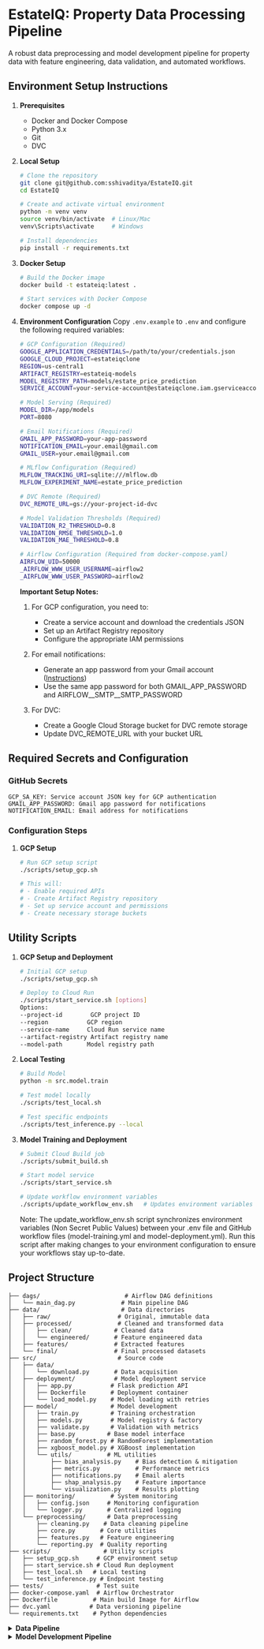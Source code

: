 # EstateIQ: Property Data Processing Pipeline

A robust data preprocessing and model development pipeline for property data with feature engineering, data validation, and automated workflows.

## Environment Setup Instructions

1. **Prerequisites**
   - Docker and Docker Compose
   - Python 3.x
   - Git
   - DVC

2. **Local Setup**
   ```bash
   # Clone the repository
   git clone git@github.com:sshivaditya/EstateIQ.git
   cd EstateIQ

   # Create and activate virtual environment
   python -m venv venv
   source venv/bin/activate  # Linux/Mac
   venv\Scripts\activate     # Windows

   # Install dependencies
   pip install -r requirements.txt
   ```

3. **Docker Setup**
   ```bash
   # Build the Docker image
   docker build -t estateiq:latest .

   # Start services with Docker Compose
   docker compose up -d
   ```

4. **Environment Configuration**
   Copy `.env.example` to `.env` and configure the following required variables:

   ```bash
   # GCP Configuration (Required)
   GOOGLE_APPLICATION_CREDENTIALS=/path/to/your/credentials.json
   GOOGLE_CLOUD_PROJECT=estateiqclone
   REGION=us-central1
   ARTIFACT_REGISTRY=estateiq-models
   MODEL_REGISTRY_PATH=models/estate_price_prediction
   SERVICE_ACCOUNT=your-service-account@estateiqclone.iam.gserviceaccount.com

   # Model Serving (Required)
   MODEL_DIR=/app/models
   PORT=8080

   # Email Notifications (Required)
   GMAIL_APP_PASSWORD=your-app-password
   NOTIFICATION_EMAIL=your.email@gmail.com
   GMAIL_USER=your.email@gmail.com

   # MLflow Configuration (Required)
   MLFLOW_TRACKING_URI=sqlite:///mlflow.db
   MLFLOW_EXPERIMENT_NAME=estate_price_prediction

   # DVC Remote (Required)
   DVC_REMOTE_URL=gs://your-project-id-dvc

   # Model Validation Thresholds (Required)
   VALIDATION_R2_THRESHOLD=0.8
   VALIDATION_RMSE_THRESHOLD=1.0
   VALIDATION_MAE_THRESHOLD=0.8

   # Airflow Configuration (Required from docker-compose.yaml)
   AIRFLOW_UID=50000
   _AIRFLOW_WWW_USER_USERNAME=airflow2
   _AIRFLOW_WWW_USER_PASSWORD=airflow2
   ```

   **Important Setup Notes:**
   1. For GCP configuration, you need to:
      - Create a service account and download the credentials JSON
      - Set up an Artifact Registry repository
      - Configure the appropriate IAM permissions

   2. For email notifications:
      - Generate an app password from your Gmail account ([Instructions](https://support.google.com/mail/answer/185833?hl=en))
      - Use the same app password for both GMAIL_APP_PASSWORD and AIRFLOW__SMTP__SMTP_PASSWORD

   3. For DVC:
      - Create a Google Cloud Storage bucket for DVC remote storage
      - Update DVC_REMOTE_URL with your bucket URL

## Required Secrets and Configuration

### GitHub Secrets
```
GCP_SA_KEY: Service account JSON key for GCP authentication
GMAIL_APP_PASSWORD: Gmail app password for notifications
NOTIFICATION_EMAIL: Email address for notifications
```

### Configuration Steps
1. **GCP Setup**
   ```bash
   # Run GCP setup script
   ./scripts/setup_gcp.sh
   
   # This will:
   # - Enable required APIs
   # - Create Artifact Registry repository
   # - Set up service account and permissions
   # - Create necessary storage buckets
   ```

## Utility Scripts

1. **GCP Setup and Deployment**
   ```bash
   # Initial GCP setup
   ./scripts/setup_gcp.sh
   
   # Deploy to Cloud Run
   ./scripts/start_service.sh [options]
   Options:
   --project-id        GCP project ID
   --region           GCP region
   --service-name     Cloud Run service name
   --artifact-registry Artifact registry name
   --model-path       Model registry path
   ```

2. **Local Testing**
   ```bash
   # Build Model
   python -m src.model.train

   # Test model locally
   ./scripts/test_local.sh
   
   # Test specific endpoints
   ./scripts/test_inference.py --local
   ```

3. **Model Training and Deployment**
   ```bash
   # Submit Cloud Build job
   ./scripts/submit_build.sh
   
   # Start model service
   ./scripts/start_service.sh
   
   # Update workflow environment variables
   ./scripts/update_workflow_env.sh   # Updates environment variables in GitHub workflows
   ```

   Note: The update_workflow_env.sh script synchronizes environment variables (Non Secret Public Values) between your .env file and GitHub workflow files (model-training.yml and model-deployment.yml). Run this script after making changes to your environment configuration to ensure your workflows stay up-to-date.

## Project Structure

```
├── dags/                        # Airflow DAG definitions
│   └── main_dag.py             # Main pipeline DAG
├── data/                       # Data directories
│   ├── raw/                   # Original, immutable data
│   ├── processed/             # Cleaned and transformed data
│   │   ├── clean/            # Cleaned data
│   │   └── engineered/       # Feature engineered data
│   ├── features/             # Extracted features
│   └── final/                # Final processed datasets
├── src/                       # Source code
│   ├── data/        
│   │   └── download.py       # Data acquisition
│   ├── deployment/           # Model deployment service
│   │   ├── app.py           # Flask prediction API
│   │   ├── Dockerfile       # Deployment container
│   │   └── load_model.py    # Model loading with retries
│   ├── model/               # Model development
│   │   ├── train.py         # Training orchestration
│   │   ├── models.py        # Model registry & factory
│   │   ├── validate.py      # Validation with metrics
│   │   ├── base.py         # Base model interface
│   │   ├── random_forest.py # RandomForest implementation
│   │   ├── xgboost_model.py # XGBoost implementation
│   │   └── utils/          # ML utilities
│   │       ├── bias_analysis.py    # Bias detection & mitigation
│   │       ├── metrics.py          # Performance metrics
│   │       ├── notifications.py    # Email alerts
│   │       ├── shap_analysis.py    # Feature importance
│   │       └── visualization.py    # Results plotting
│   ├── monitoring/          # System monitoring
│   │   ├── config.json     # Monitoring configuration
│   │   └── logger.py       # Centralized logging
│   └── preprocessing/      # Data preprocessing
│       ├── cleaning.py    # Data cleaning pipeline
│       ├── core.py       # Core utilities
│       ├── features.py   # Feature engineering
│       └── reporting.py  # Quality reporting
├── scripts/               # Utility scripts
│   ├── setup_gcp.sh     # GCP environment setup
│   ├── start_service.sh # Cloud Run deployment
│   ├── test_local.sh   # Local testing
│   └── test_inference.py # Endpoint testing
├── tests/               # Test suite
├── docker-compose.yaml  # Airflow Orchestrator
├── Dockerfile          # Main build Image for Airflow
├── dvc.yaml           # Data versioning pipeline
└── requirements.txt    # Python dependencies
```

<details>
<summary><b>Data Pipeline</b></summary>

## Pipeline Execution Steps

1. **Start Pipeline**
   ```bash
   docker compose up
   ```

   The pipeline executes the following steps:
   1. Downloads Boston housing data
   2. Cleans and preprocesses the data
   3. Engineers features
   4. Generates feature reports
   5. Saves final processed datasets

2. **Monitor Pipeline**
   - Access Airflow UI: http://localhost:8080
   - Monitor logs in `logs/` directory
   - Check feature reports in `data/features/`

### Data Pipeline Components

1. **Data Processing Modules**
   - `cleaning.py`: Handles missing values, outliers, duplicates
   - `core.py`: Core preprocessing utilities
   - `features.py`: Feature engineering functions
   - `reporting.py`: Data quality reporting

2. **Pipeline Orchestration**
   We built Airflow DAGs to run our pipeline. The DAGs send alerts when tasks fail. Quality checks happen after each step.

3. **Monitoring & Logging**
   We set up logs to track all jobs. System sends alerts for any data issues like missing value, outliers and other quality issues..

## Data Version Control (DVC)

1. **Data Pipeline Stages**
   DVC Stores data files and pipeline stages:
   - `data/raw/`: Original data files
   - `data/processed/`: Cleaned and transformed data
   - `data/features/`: Extracted features
   - `data/final/`: Final processed datasets

2. **DVC Commands**
   ```bash
   # Remove the exsisitng DVC Remote (If you want to set up a new remote)
   dvc remote remove myremote

   # Add a new DVC Remote (Google Cloud Storage or any other provider)
   dvc remote add -d myremote gs://estateiq-data

   # Run the Workflow

   # Add the data files to DVC 
   dvc commit

   # Push the data to the remote
   dvc push
   ```

## Implementation Status

### Progress:

#### 1. Proper Documentation
- Added comprehensive README with project structure
- Included docstrings in all data processing modules
- Documented data transformations and pipeline stages

#### 2. Modular Syntax and Code
- Separated preprocessing into distinct modules (cleaning, core, features)
- Created reusable utility functions
- Implemented clear module interfaces

#### 3. Pipeline Orchestration (Airflow DAGs)
- Built main DAG with clear task dependencies
- Added error handling and notifications
- Implemented success and failure callbacks
- Email alerts for task failures

#### 4. Tracking and Logging
- Detailed logging system in logger.py
- File and console logging
- Email alerts for critical errors
- Comprehensive execution tracking

#### 5. Data Version Control (DVC)
- Initialized DVC with Google Cloud Storage
- Configured data versioning
- Structured data folders per requirements
- Set up .gitignore and .dvcignore

#### 6. Pipeline Flow Optimization
- Optimized DAG task dependencies
- Enabled parallel task execution
- Minimized pipeline bottlenecks

#### 7. Schema and Statistics Generation
- Feature report generation system
- Data quality monitoring
- Automatic statistics generation
- Cloud storage integration

#### 8. Anomalies Detection
- DataQualityMonitor implementation
- Configurable outlier thresholds
- Missing value detection
- Automated quality alerts

</details>

<details>
<summary><b>Model Development Pipeline</b></summary>

## Google Cloud SDK (gcloud CLI) Setup

Before implementing the pipeline, you need to install and configure the Google Cloud CLI (gcloud):

### Installing gcloud CLI

1. **MacOS** (using Homebrew):
   ```bash
   brew install --cask google-cloud-sdk
   ```

2. **Windows**:
   - Download the Google Cloud SDK installer from: https://cloud.google.com/sdk/docs/install
   - Run the installer and follow the prompts
   - Restart your terminal/command prompt after installation

3. **Linux** (Debian/Ubuntu):
   ```bash
   # Add the Cloud SDK distribution URI as a package source
   echo "deb [signed-by=/usr/share/keyrings/cloud.google.gpg] https://packages.cloud.google.com/apt cloud-sdk main" | sudo tee -a /etc/apt/sources.list.d/google-cloud-sdk.list

   # Import the Google Cloud public key
   curl https://packages.cloud.google.com/apt/doc/apt-key.gpg | sudo apt-key --keyring /usr/share/keyrings/cloud.google.gpg add -

   # Update and install the Cloud SDK
   sudo apt-get update && sudo apt-get install google-cloud-sdk
   ```

### Initial gcloud Setup

After installation:

1. **Initialize gcloud**:
   ```bash
   gcloud init
   ```
   This will:
   - Log you into your Google Cloud account
   - Set up your default project
   - Configure your default region

2. **Verify Installation**:
   ```bash
   gcloud --version
   ```

3. **Authentication**:
   ```bash
   gcloud auth login
   gcloud auth application-default login
   ```

### Script Requirements

The following scripts require gcloud CLI to be installed and configured:

1. `setup_gcp.sh`: Sets up GCP resources and environment
   - Requirements: gcloud CLI with project owner permissions
   - Usage: `./scripts/setup_gcp.sh`

2. `test_gcp.sh`: Tests GCP connectivity and permissions
   - Requirements: gcloud CLI, valid authentication
   - Usage: `./scripts/test_gcp.sh`

3. `start_service.sh`: Deploys to Cloud Run
   - Requirements: gcloud CLI, Cloud Run API enabled
   - Usage: `./scripts/start_service.sh`

4. `submit_build.sh`: Submits Cloud Build job
   - Requirements: gcloud CLI, Cloud Build API enabled
   - Usage: `./scripts/submit_build.sh`

5. `test_local.sh`: Tests model locally
   - Requirements: Python environment, local dependencies
   - Usage: `./scripts/test_local.sh`

## Pipeline Implementation

1. **Docker Containerization**
   Container images are generated using Cloud Build and published to Artifact Registry, then deployed to Cloud Run for scalable, serverless execution.

2. **Data Loading Pipeline**
   Our DVC integration provides versioned data access with automated validation checks. We track all data transformations for reproducibility.

3. **Model Training and Selection**
   We train both RandomForest and XGBoost models using MLflow for experiment tracking. Our selection process uses performance metrics to choose the best model.

4. **Model Validation**
   We validate models using cross-validation and a separate validation dataset, comparing results against defined thresholds.

5. **Bias Detection and Mitigation**
   We check for bias using data slicing and SHAP analysis, applying automated mitigation when needed. This ensures fair model predictions.

6. **Post-Bias Model Selection**
   Our selection process considers both performance and fairness metrics to pick models that balance accuracy with fairness.

7. **Model Registry Integration**
   We store models in GCP's Artifact Registry with versioning and metadata tracking for easy deployment.

## Pipeline Execution Steps

### Local Build
1. **Training and Validation**
   ```bash
   # Start containerized training
   ./scripts/submit_build.sh
   ```

   Pipeline stages:
   1. Load versioned data from DVC
   2. Train multiple model architectures
   3. Validate models on test set
   4. Perform bias analysis
   5. Select best model
   6. Push to Artifact Registry

   Requirements:
   1. GCP project with enabled APIs
   2. DVC data in the Data Folder
   3. .env file with all credentials

2. **Model Deployment**
   ```bash
   # Deploy to Cloud Run
   ./scripts/start_service.sh
   ```

   Deployment includes:
   1. Pull model from Artifact Registry
   2. Start prediction service
   3. Configure monitoring
   4. Enable auto-scaling

    Requirements:
    1. GCP project with enabled APIs
    2. .env file with all credentials

### Cloud Build

1. **Setup Github Workflow**
   - Triggered on push to main branch
   - Builds container image
   - Pushes image to Artifact Registry

   Requirements:
   1. Setup the Secrets in Github
   2. Setup project first with `scripts/setup_gcp.sh`
   3. Run `scripts/update_workflow_env.sh` to update the workflow with environment variables.
   4. Ensure the DVC data is stored in the storage bucket.

**Note:** The above steps are for the local build and cloud build. The cloud build is triggered on the push to the main branch. The cloud build will build the container image and push it to the Artifact Registry. The cloud run service will be updated with the new image.

GCloud cli is required to be installed on the local machine to run the above commands. The GCloud cli can be installed from the instructions before.


</details>

